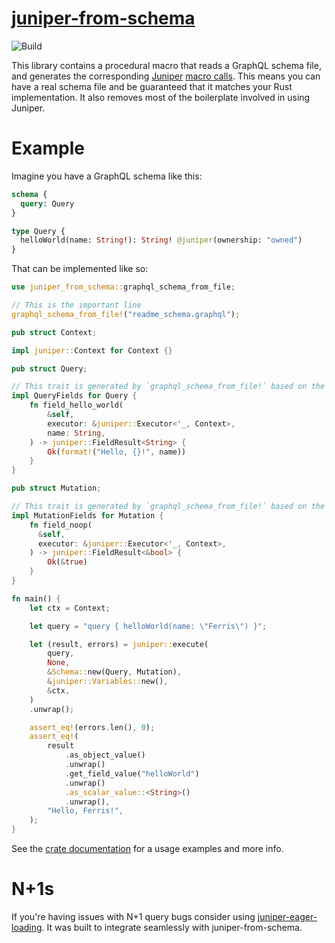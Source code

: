 # [juniper-from-schema](https://crates.io/crates/juniper-from-schema)

![Build](https://github.com/davidpdrsn/juniper-from-schema/workflows/Build/badge.svg)

This library contains a procedural macro that reads a GraphQL schema file, and generates the
corresponding [Juniper](https://crates.io/crates/juniper) [macro calls]. This means you can
have a real schema file and be guaranteed that it matches your Rust implementation. It also
removes most of the boilerplate involved in using Juniper.

[macro calls]: https://graphql-rust.github.io/types/objects/complex_fields.html

# Example

Imagine you have a GraphQL schema like this:

```graphql
schema {
  query: Query
}

type Query {
  helloWorld(name: String!): String! @juniper(ownership: "owned")
}
```

That can be implemented like so:

```rust
use juniper_from_schema::graphql_schema_from_file;

// This is the important line
graphql_schema_from_file!("readme_schema.graphql");

pub struct Context;

impl juniper::Context for Context {}

pub struct Query;

// This trait is generated by `graphql_schema_from_file!` based on the schema
impl QueryFields for Query {
    fn field_hello_world(
        &self,
        executor: &juniper::Executor<'_, Context>,
        name: String,
    ) -> juniper::FieldResult<String> {
        Ok(format!("Hello, {}!", name))
    }
}

pub struct Mutation;

// This trait is generated by `graphql_schema_from_file!` based on the schema
impl MutationFields for Mutation {
    fn field_noop(
      &self,
      executor: &juniper::Executor<'_, Context>,
    ) -> juniper::FieldResult<&bool> {
        Ok(&true)
    }
}

fn main() {
    let ctx = Context;

    let query = "query { helloWorld(name: \"Ferris\") }";

    let (result, errors) = juniper::execute(
        query,
        None,
        &Schema::new(Query, Mutation),
        &juniper::Variables::new(),
        &ctx,
    )
    .unwrap();

    assert_eq!(errors.len(), 0);
    assert_eq!(
        result
            .as_object_value()
            .unwrap()
            .get_field_value("helloWorld")
            .unwrap()
            .as_scalar_value::<String>()
            .unwrap(),
        "Hello, Ferris!",
    );
}
```

See the [crate documentation](https://docs.rs/juniper-from-schema/) for a usage examples and more info.

# N+1s

If you're having issues with N+1 query bugs consider using [juniper-eager-loading](https://crates.io/crates/juniper-eager-loading). It was built to integrate seamlessly with juniper-from-schema.
